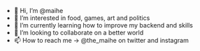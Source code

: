- 👋 Hi, I’m @maihe
- 👀 I’m interested in food, games, art and politics
- 🌱 I’m currently learning how to improve my backend and skills
- 💞️ I’m looking to collaborate on a better world
- 📫 How to reach me -> @the_maihe on twitter and instagram

<!---
maihe/maihe is a ✨ special ✨ repository because its `README.md` (this file) appears on your GitHub profile.
You can click the Preview link to take a look at your changes.
--->
